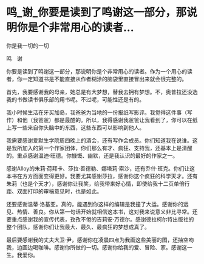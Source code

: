 # 鸣_谢_你要是读到了鸣谢这一部分，那说明你是个非常用心的读者...

你是我一切的一切

鸣　谢

你要是读到了鸣谢这一部分，那说明你是个非常用心的读者。作为一个用心的读者，你一定知道书是不能直接从作者糊涂的脑袋里直接冒出来就会很完整的。

首先，我要感谢我的母亲，她总是有大梦想，替我去拥有梦想。不，奥普拉还没选我的书做读书俱乐部的用书呢。不过呢，可能性还是有的。

我小时候生活在牙买加岛，我爸爸为当地的一份报纸写影评。我觉得这件事（写作）和他（我爸爸）都是最酷的。所以，我得感谢我爸爸让我看到了，你可以在纸上写一些来自你头脑中的东西，这些东西可以影响到他人。

我需要感谢爱默生学院周四晚上的酒会，还有写作会成员。你们知道我在说谁。这是我所加入的第一个作家团体，你们那么有才、疯狂、支持我，还基本上是清醒的。重点感谢温迪·旺德。你慷慨、幽默，还是我认识的最好的作家之一。

感谢Alloy的朱莉·荷拜卡、莎拉·善德勒、娜塔莉·索沙，还有乔什·班克。你们让这本书在方方面面变得更好。我要尤其感谢莎拉，感谢你这个疯狂的科学天才。还有朱莉（也是个天才），感谢你让我笑，给我带来好心情，即使给我十二页单倍行距、双面打印的审稿意见时，也是如此。

还要感谢温蒂·洛基亚。真的，能遇到你这样的编辑是我撞了大运。感谢你的远见、热情、善良。你从第一句话开始就相信这本书，这对我来说意义非比寻常。还要重点感谢我的宣传代表，孜孜不倦的吉莉安·万德尔。感谢德拉柯尔特出版社的整个团队，感谢你们让我最大、最久、最疯狂的梦想成真了。

最后要感谢我的丈夫大卫·尹，感谢你在凌晨四点为我画这些美丽的图，还抽空吻我，边画边喝咖啡。感谢你所做的一切。感谢你给我的爱、冒险、家。感谢这一生。我爱你。